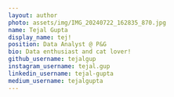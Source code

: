 ```yaml
---
layout: author
photo: assets/img/IMG_20240722_162835_870.jpg
name: Tejal Gupta
display_name: tej!
position: Data Analyst @ P&G
bio: Data enthusiast and cat lover!
github_username: tejalgup
instagram_username: tejal.gup
linkedin_username: tejal-gupta
medium_username: tejalgupta
---
```


